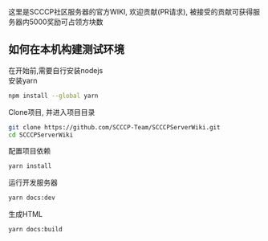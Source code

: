 这里是SCCCP社区服务器的官方WIKI, 欢迎贡献(PR请求), 被接受的贡献可获得服务器内5000奖励可占领方块数

## 如何在本机构建测试环境
在开始前,需要自行安装nodejs  
安装yarn  
```sh
npm install --global yarn  
```
Clone项目, 并进入项目目录
```sh
git clone https://github.com/SCCCP-Team/SCCCPServerWiki.git  
cd SCCCPServerWiki  
```
配置项目依赖  
```sh
yarn install  
```
运行开发服务器  
```sh
yarn docs:dev  
```
生成HTML  
```sh
yarn docs:build  
```
